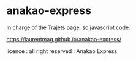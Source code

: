 # anakao-express

In charge of the Trajets page, so javascript code.

https://laurentmag.github.io/anakao-express/

licence : all right reserved : Anakao Express
